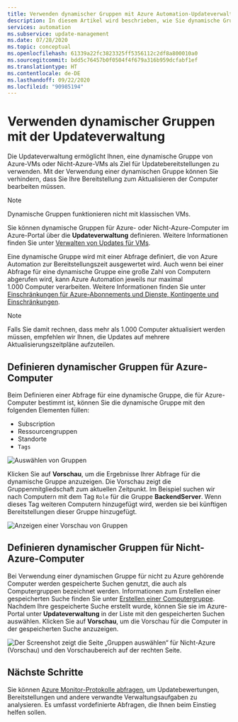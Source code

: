 ```yaml
---
title: Verwenden dynamischer Gruppen mit Azure Automation-Updateverwaltung
description: In diesem Artikel wird beschrieben, wie Sie dynamische Gruppen mit der Azure Automation-Updateverwaltung verwenden.
services: automation
ms.subservice: update-management
ms.date: 07/28/2020
ms.topic: conceptual
ms.openlocfilehash: 61339a22fc3823325ff5356112c2df8a800010a0
ms.sourcegitcommit: bdd5c76457b0f0504f4f679a316b959dcfabf1ef
ms.translationtype: HT
ms.contentlocale: de-DE
ms.lasthandoff: 09/22/2020
ms.locfileid: "90985194"
---
```

# <a name="use-dynamic-groups-with-update-management"></a>Verwenden dynamischer Gruppen mit der Updateverwaltung

Die Updateverwaltung ermöglicht Ihnen, eine dynamische Gruppe von Azure-VMs oder Nicht-Azure-VMs als Ziel für Updatebereitstellungen zu verwenden. Mit der Verwendung einer dynamischen Gruppe können Sie verhindern, dass Sie Ihre Bereitstellung zum Aktualisieren der Computer bearbeiten müssen.

> [!NOTE]
> Dynamische Gruppen funktionieren nicht mit klassischen VMs.

Sie können dynamische Gruppen für Azure- oder Nicht-Azure-Computer im Azure-Portal über die **Updateverwaltung** definieren. Weitere Informationen finden Sie unter [Verwalten von Updates für VMs](update-mgmt-manage-updates-for-vm.md).

Eine dynamische Gruppe wird mit einer Abfrage definiert, die von Azure Automation zur Bereitstellungszeit ausgewertet wird. Auch wenn bei einer Abfrage für eine dynamische Gruppe eine große Zahl von Computern abgerufen wird, kann Azure Automation jeweils nur maximal 1.000 Computer verarbeiten. Weitere Informationen finden Sie unter [Einschränkungen für Azure-Abonnements und Dienste, Kontingente und Einschränkungen](../../azure-resource-manager/management/azure-subscription-service-limits.md#update-management).

> [!NOTE]
> Falls Sie damit rechnen, dass mehr als 1.000 Computer aktualisiert werden müssen, empfehlen wir Ihnen, die Updates auf mehrere Aktualisierungszeitpläne aufzuteilen. 

## <a name="define-dynamic-groups-for-azure-machines"></a>Definieren dynamischer Gruppen für Azure-Computer

Beim Definieren einer Abfrage für eine dynamische Gruppe, die für Azure-Computer bestimmt ist, können Sie die dynamische Gruppe mit den folgenden Elementen füllen:

* Subscription
* Ressourcengruppen
* Standorte
* `Tags`

![Auswählen von Gruppen](./media/update-mgmt-groups/select-groups.png)

Klicken Sie auf **Vorschau**, um die Ergebnisse Ihrer Abfrage für die dynamische Gruppe anzuzeigen. Die Vorschau zeigt die Gruppenmitgliedschaft zum aktuellen Zeitpunkt. Im Beispiel suchen wir nach Computern mit dem Tag `Role` für die Gruppe **BackendServer**. Wenn dieses Tag weiteren Computern hinzugefügt wird, werden sie bei künftigen Bereitstellungen dieser Gruppe hinzugefügt.

![Anzeigen einer Vorschau von Gruppen](./media/update-mgmt-groups/preview-groups.png)

## <a name="define-dynamic-groups-for-non-azure-machines"></a>Definieren dynamischer Gruppen für Nicht-Azure-Computer

Bei Verwendung einer dynamischen Gruppe für nicht zu Azure gehörende Computer werden gespeicherte Suchen genutzt, die auch als Computergruppen bezeichnet werden. Informationen zum Erstellen einer gespeicherten Suche finden Sie unter [Erstellen einer Computergruppe](../../azure-monitor/platform/computer-groups.md#creating-a-computer-group). Nachdem Ihre gespeicherte Suche erstellt wurde, können Sie sie im Azure-Portal unter **Updateverwaltung** in der Liste mit den gespeicherten Suchen auswählen. Klicken Sie auf **Vorschau**, um die Vorschau für die Computer in der gespeicherten Suche anzuzeigen.

![Der Screenshot zeigt die Seite „Gruppen auswählen“ für Nicht-Azure (Vorschau) und den Vorschaubereich auf der rechten Seite.](./media/update-mgmt-groups/select-groups-2.png)

## <a name="next-steps"></a>Nächste Schritte

Sie können [Azure Monitor-Protokolle abfragen](update-mgmt-query-logs.md), um Updatebewertungen, Bereitstellungen und andere verwandte Verwaltungsaufgaben zu analysieren. Es umfasst vordefinierte Abfragen, die Ihnen beim Einstieg helfen sollen.
